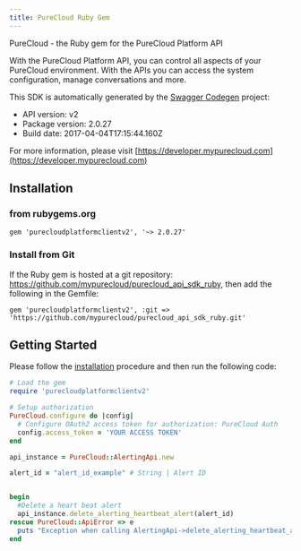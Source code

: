 ```yaml
---
title: PureCloud Ruby Gem
---
```


PureCloud - the Ruby gem for the PureCloud Platform API

With the PureCloud Platform API, you can control all aspects of your PureCloud environment. With the APIs you can access the system configuration, manage conversations and more.

This SDK is automatically generated by the [Swagger Codegen](https://github.com/swagger-api/swagger-codegen) project:

- API version: v2
- Package version: 2.0.27
- Build date: 2017-04-04T17:15:44.160Z

For more information, please visit [https://developer.mypurecloud.com](https://developer.mypurecloud.com)

## Installation

### from rubygems.org

    gem 'purecloudplatformclientv2', '~> 2.0.27'

### Install from Git

If the Ruby gem is hosted at a git repository: https://github.com/mypurecloud/purecloud_api_sdk_ruby, then add the following in the Gemfile:

    gem 'purecloudplatformclientv2', :git => 'https://github.com/mypurecloud/purecloud_api_sdk_ruby.git'


## Getting Started

Please follow the [installation](#installation) procedure and then run the following code:

~~~ruby
# Load the gem
require 'purecloudplatformclientv2'

# Setup authorization
PureCloud.configure do |config|
  # Configure OAuth2 access token for authorization: PureCloud Auth
  config.access_token = 'YOUR ACCESS TOKEN'
end

api_instance = PureCloud::AlertingApi.new

alert_id = "alert_id_example" # String | Alert ID


begin
  #Delete a heart beat alert
  api_instance.delete_alerting_heartbeat_alert(alert_id)
rescue PureCloud::ApiError => e
  puts "Exception when calling AlertingApi->delete_alerting_heartbeat_alert: #{e}"
end

~~~
